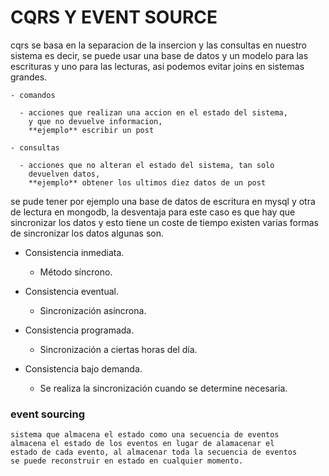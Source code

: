 # CQRS Y EVENT SOURCE

 
  cqrs se basa en la separacion de la insercion y las consultas en nuestro sistema
  es decir, se puede usar una base de datos y un modelo 
  para las escrituras y uno para las lecturas, asi podemos evitar 
  joins en sistemas grandes.
   
    
    - comandos
     
      - acciones que realizan una accion en el estado del sistema, 
        y que no devuelve informacion, 
        **ejemplo** escribir un post
    
    - consultas 
     
      - acciones que no alteran el estado del sistema, tan solo
        devuelven datos, 
        **ejemplo** obtener los ultimos diez datos de un post

    
  se pude tener por ejemplo una base de datos de escritura en mysql 
  y otra de lectura en mongodb, la desventaja para este caso 
  es que hay que sincronizar los datos y esto tiene un coste de tiempo
  existen varias formas de sincronizar los datos algunas son.

    
   - Consistencia inmediata.
      - Método síncrono.
   
   - Consistencia eventual.
      - Sincronización asíncrona.

   - Consistencia programada.
      - Sincronización a ciertas horas del día.

   - Consistencia bajo demanda.
      - Se realiza la sincronización cuando se determine necesaria.


 ### event sourcing
  
    sistema que almacena el estado como una secuencia de eventos
    almacena el estado de los eventos en lugar de alamacenar el 
    estado de cada evento, al almacenar toda la secuencia de eventos 
    se puede reconstruir en estado en cualquier momento.